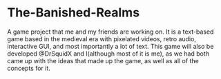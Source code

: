 # The-Banished-Realms
A game project that me and my friends are working on. It is a text-based game based in the medieval era with pixelated videos, retro audio, interactive GUI, and most importantly a lot of text.
This game will also be developed @DrSquidX and I(although most of it is me), as we had both came up with the ideas that made up the game, as well as all of the concepts for it.
